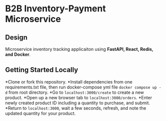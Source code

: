 # B2B Inventory-Payment Microservice

## Design
Microservice inventory tracking applicaiton using
**FastAPI, React, Redis, and Docker**.

## Getting Started Locally

*Clone or fork this repository.
*Install dependencies from one requirements.txt file, then run docker-compose yml file `docker compose up -d` from root directory.
*Go to `localhost:3000/create` to create a new product. 
*Open up a new browser tab to `localhost:3000/orders`. 
*Enter newly created product ID including a quantity to purchase, and submit. 
*Return to `localhost:3000`, wait a few seconds, refresh, and note the updated quantity for your product.
